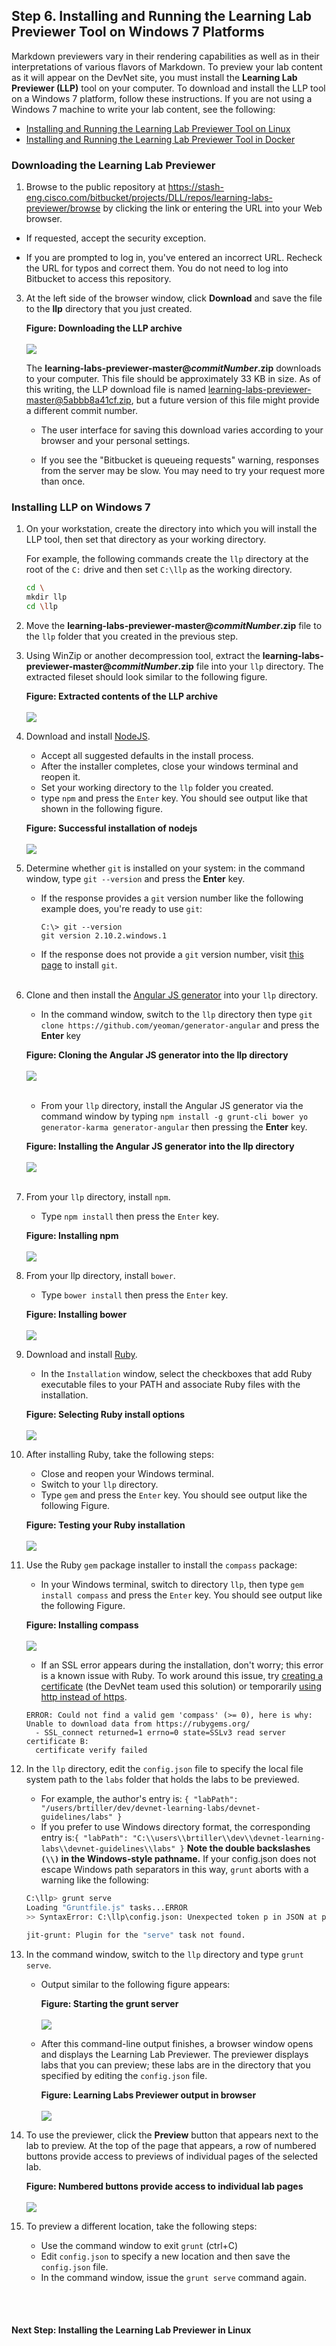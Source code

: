 ## Step 6. Installing and Running the Learning Lab Previewer Tool on Windows 7 Platforms

Markdown previewers vary in their rendering capabilities as well as in their interpretations of various flavors of Markdown. To preview your lab content as it will appear on the DevNet site, you must install the __Learning Lab Previewer (LLP)__ tool on your computer.  To download and install the LLP tool on a Windows 7 platform, follow these instructions. If you are not using a Windows 7 machine to write your lab content, see the following:

* [Installing and Running the Learning Lab Previewer Tool on Linux]()
* [Installing and Running the Learning Lab Previewer Tool in Docker]()

### Downloading the Learning Lab Previewer

1. Browse to the public repository at https://stash-eng.cisco.com/bitbucket/projects/DLL/repos/learning-labs-previewer/browse by clicking the link or entering the URL into your Web browser.  

* If requested, accept the security exception.  

* If you are prompted to log in, you've entered an incorrect URL.  Recheck the URL for typos and correct them. You do not need to log into Bitbucket to access this repository.

3. At the left side of the browser window, click **Download** and save the file to the __llp__ directory that you just created.  

    <b>Figure: Downloading the LLP archive</b>
    <br/><br/>
    ![](assets/images/llp_download.png)

    <!-- updated 17 jan 2016 from old version learning-labs-previewer-master@5a101c897c8 (jwp) -->
    The  __learning-labs-previewer-master@_commitNumber_.zip__ downloads to your computer. This file  should be approximately 33 KB in size. As of this writing, the LLP download file is named learning-labs-previewer-master@5abbb8a41cf.zip, but a future version of this file might provide a different commit number.

    * The user interface for saving this download varies according to your browser and your personal settings.

    * If you see the "Bitbucket is queueing requests" warning, responses from the server may be slow. You may need to try your request more than once.



### Installing LLP on Windows 7
1. On your workstation, create the directory into which you will install the LLP tool, then set that directory as your working directory.

    For example, the following commands create the `llp` directory at the root of the `C:` drive and then set `C:\llp` as the working directory.
    ```bash
    cd \
    mkdir llp
    cd \llp
    ```

1. Move the __learning-labs-previewer-master@_commitNumber_.zip__ file to the `llp` folder that you created in the previous step.  

1. Using WinZip or another decompression tool, extract the __learning-labs-previewer-master@_commitNumber_.zip__ file into your `llp` directory.  The extracted fileset should look similar to the following figure.

    <b>Figure: Extracted contents of the LLP archive</b>
    <br/><br/>
    ![](assets/images/llp_dir.png)

2. Download and install [NodeJS](https://nodejs.org/en/).
    * Accept all suggested defaults in the install process.  
    * After the installer completes, close your windows terminal and reopen it.
    * Set your working directory to the `llp` folder you created.
    * type `npm` and press the `Enter` key. You should see output like that shown in the following figure.

    <b>Figure: Successful installation of nodejs</b>
    <br/><br/>
    ![](assets/images/npm.png)

3. Determine whether `git` is installed on your system: in the command window, type `git --version` and press the __Enter__ key.

    * If the response provides a `git` version number like the following example does, you're ready to use `git`:

        ```shell
        C:\> git --version
        git version 2.10.2.windows.1
        ```
    * If the response does not provide a `git` version number, visit [this page](https://git-scm.com/book/en/v2/Getting-Started-Installing-Git) to install `git`.<br/><br/>

3. Clone and then install the [Angular JS generator](https://github.com/yeoman/generator-angular) into your `llp` directory.
    * In the command window, switch to the `llp` directory then type `git clone https://github.com/yeoman/generator-angular` and press the __Enter__ key

    <b>Figure: Cloning the Angular JS generator into the llp directory</b>
    <br/><br/>
    ![](assets/images/yeoman_git.png)
    <br/><br/>
    * From your `llp` directory, install the Angular JS generator via the command window by typing `npm install -g grunt-cli bower yo generator-karma generator-angular` then pressing the __Enter__ key.

    <b>Figure: Installing the Angular JS generator into the llp directory</b>
    <br/><br/>
    ![](assets/images/yeoman_install.png)
    <br/><br/>
4. From your `llp` directory,  install `npm`.
    * Type `npm install` then press the `Enter` key.

    <b>Figure: Installing npm</b>
    <br/><br/>
    ![](assets/images/npm_install.png)

5. From your llp directory, install `bower`.
    * Type `bower install` then press the `Enter` key.

    <b>Figure: Installing bower</b>
    <br/><br/>
    ![](assets/images/bower_install.png)

6. Download and install [Ruby](http://rubyinstaller.org).
    * In the `Installation` window, select the checkboxes that add Ruby executable files to your PATH and associate Ruby files with the installation.

    <b>Figure: Selecting Ruby install options</b>
    <br/><br/>
    ![](assets/images/ruby_install.png)

6. After installing Ruby, take the following steps:
    * Close and reopen your Windows terminal.
    * Switch to your `llp` directory.
    * Type `gem` and press the `Enter` key. You should see output like the following Figure.

    <b>Figure: Testing your Ruby installation</b>
    <br/><br/>
    ![](assets/images/gem.png)

7. Use the Ruby `gem` package installer to install the `compass` package:
    * In your Windows terminal, switch to directory `llp`, then type `gem install compass` and press the `Enter` key. You should see output like the following Figure.

    <b>Figure: Installing compass</b>
    <br/><br/>
    ![](assets/images/install_compass.png)

    * If an SSL error appears during the installation, don't worry; this error is a known issue with Ruby.  To work around this issue, try [creating a certificate](https://superdevresources.com/ssl-error-ruby-gems-windows/) (the DevNet team used this solution) or temporarily [using http instead of https](https://github.com/rubygems/rubygems/issues/1736).
    ```shell
    ERROR: Could not find a valid gem 'compass' (>= 0), here is why:
    Unable to download data from https://rubygems.org/
      - SSL_connect returned=1 errno=0 state=SSLv3 read server certificate B:
      certificate verify failed
    ```
8. In the `llp` directory, edit the `config.json` file to specify the local file system path to the `labs` folder that holds the labs to be previewed.
    * For example, the author's entry is: `{
 "labPath": "/users/brtiller/dev/devnet-learning-labs/devnet-guidelines/labs"
}`
    * If you prefer to use Windows directory format, the corresponding entry is:`{
 "labPath": "C:\\users\\brtiller\\dev\\devnet-learning-labs\\devnet-guidelines\\labs"
}`
  **Note the double backslashes `(\\)` in the Windows-style pathname.** If your config.json does not escape Windows path separators in this way, `grunt` aborts with a warning like the following:

    ```bash
    C:\llp> grunt serve
    Loading "Gruntfile.js" tasks...ERROR
    >> SyntaxError: C:\llp\config.json: Unexpected token p in JSON at position 15

    jit-grunt: Plugin for the "serve" task not found.
    ```
9. In the command window, switch to the `llp` directory and type `grunt serve`.  

    * Output similar to the following figure appears:

        <b>Figure: Starting the grunt server</b>
        <br/><br/>
        ![](assets/images/grunt_serve.png)

    * After this command-line output finishes, a browser window opens and displays the Learning Lab Previewer. The previewer displays labs that you can preview; these labs are in the directory that you specified by editing the `config.json` file.

        <b>Figure: Learning Labs Previewer output in browser</b>
        <br/><br/>
        ![](assets/images/llp_view.png)

1. To use the previewer, click the **Preview**  button that appears next to the lab to preview. At the top of the page that appears, a row of numbered buttons provide access to previews of individual pages of the selected lab.

    <b>Figure: Numbered buttons provide access to individual lab pages</b>
    <br/><br/>
    ![](assets/images/page_buttons_in_previewer.png)

1. To preview a different location, take the following steps:
    * Use the command window to exit `grunt` (ctrl+C)
    * Edit `config.json` to specify a new location and then save the `config.json` file.
    * In the command window, issue the `grunt serve` command again.

<br/><br/>

#### Next Step: Installing the Learning Lab Previewer in Linux
